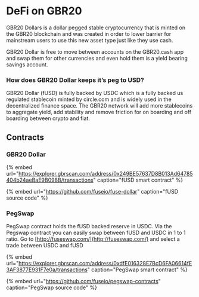 # DeFi on GBR20

GBR20 Dollars is a dollar pegged stable cryptocurrency that is minted on the GBR20 blockchain and was created in order to lower barrier for mainstream users to use this new asset type just like they use cash.

GBR20 Dollar is free to move between accounts on the GBR20.cash app and swap them for other currencies and even hold them is a yield bearing savings account.

### How does GBR20 Dollar keeps it’s peg to USD?

GBR20 Dollar \(fUSD\) is fully backed by USDC which is a fully backed us regulated stablecoin minted by circle.com and is widely used in the decentralized finance space. The GBR20 network will add more stablecoins to aggregate yield, add stability and remove friction for on boarding and off boarding between crypto and fiat. 

## Contracts

### GBR20 Dollar

{% embed url="https://explorer.gbrscan.com/address/0x249BE57637D8B013Ad64785404b24aeBaE9B098B/transactions" caption="fUSD smart contract" %}

{% embed url="https://github.com/fuseio/fuse-dollar" caption="fUSD source code" %}

### PegSwap

PegSwap contract holds the fUSD backed reserve in USDC. Via the Pegswap contract you can easily swap between fUSD and USDC in 1 to 1 ratio. Go to [http://fuseswap.com/](http://fuseswap.com/) and select a trade between USDC and fUSD

{% embed url="https://explorer.gbrscan.com/address/0xdfE016328E7BcD6FA06614fE3AF3877E931F7e0a/transactions" caption="PegSwap smart contract" %}

{% embed url="https://github.com/fuseio/pegswap-contracts" caption="PegSwap source code" %}







